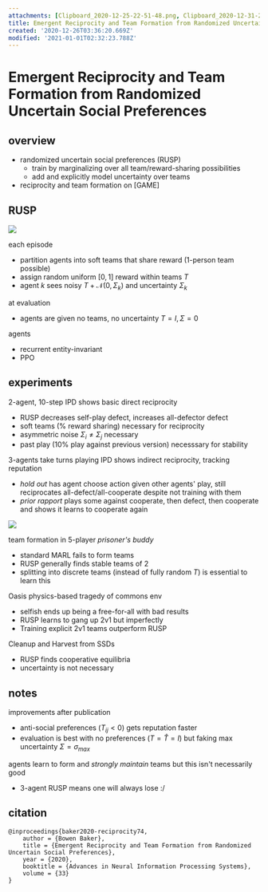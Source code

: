 ```yaml
---
attachments: [Clipboard_2020-12-25-22-51-48.png, Clipboard_2020-12-31-21-18-31.png]
title: Emergent Reciprocity and Team Formation from Randomized Uncertain Social Preferences
created: '2020-12-26T03:36:20.669Z'
modified: '2021-01-01T02:32:23.788Z'
---
```


# Emergent Reciprocity and Team Formation from Randomized Uncertain Social Preferences

## overview

- randomized uncertain social preferences (RUSP)
  - train by marginalizing over all team/reward-sharing possibilities
  - add and explicitly model uncertainty over teams
- reciprocity and team formation on [GAME]


## RUSP

![](@attachment/Clipboard_2020-12-25-22-51-48.png)

each episode
- partition agents into soft teams that share reward (1-person team possible)
- assign random uniform $[0,1]$ reward within teams $T$
- agent $k$ sees noisy $T + \mathcal{N}(0,\Sigma_k)$ and uncertainty $\Sigma_k$

at evaluation
- agents are given no teams, no uncertainty $T = I, \Sigma=0$

agents
- recurrent entity-invariant 
- PPO

## experiments

2-agent, 10-step IPD shows basic direct reciprocity
- RUSP decreases self-play defect, increases all-defector defect
- soft teams (% reward sharing) necessary for reciprocity
- asymmetric noise $\Sigma_i \not = \Sigma_j$ necessary 
- past play (10% play against previous version) necesssary for stability

3-agents take turns playing IPD shows indirect reciprocity, tracking reputation
- *hold out* has agent choose action given other agents' play, still reciprocates all-defect/all-cooperate despite not training with them
- *prior rapport* plays some against cooperate, then defect, then cooperate and shows it learns to cooperate again


![](@attachment/Clipboard_2020-12-31-21-18-31.png)


team formation in 5-player *prisoner's buddy*
- standard MARL fails to form teams  
- RUSP generally finds stable teams of 2 
- splitting into discrete teams (instead of fully random $T$) is essential to learn this 

Oasis physics-based tragedy of commons env
- selfish ends up being a free-for-all with bad results
- RUSP learns to gang up 2v1 but imperfectly
- Training explicit 2v1 teams outperform RUSP

Cleanup and Harvest from SSDs
- RUSP finds cooperative equilibria
- uncertainty is not necessary


## notes

improvements after publication
- anti-social preferences ($T_{ij} < 0$) gets reputation faster
- evaluation is best with no preferences ($T = \hat T = I$) but faking max uncertainty $\Sigma = \sigma_{max}$

agents learn to form and *strongly maintain* teams but this isn't necessarily good
- 3-agent RUSP means one will always lose :/


## citation

```
@inproceedings{baker2020-reciprocity74,
    author = {Bowen Baker},
    title = {Emergent Reciprocity and Team Formation from Randomized Uncertain Social Preferences},
    year = {2020},
    booktitle = {Advances in Neural Information Processing Systems},
    volume = {33}
}
```
